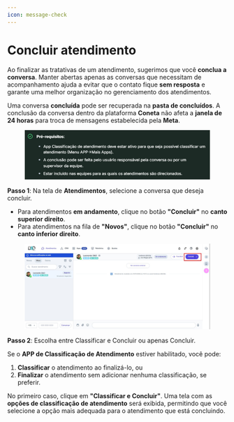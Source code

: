 ```yaml
---
icon: message-check
---
```


# Concluir atendimento

Ao finalizar as tratativas de um atendimento, sugerimos que você **conclua a conversa**. Manter abertas apenas as conversas que necessitam de acompanhamento ajuda a evitar que o contato fique **sem resposta** e garante uma melhor organização no gerenciamento dos atendimentos.

Uma conversa **concluída** pode ser recuperada na **pasta de concluídos**. A conclusão da conversa dentro da plataforma **Coneta** não afeta a **janela de 24 horas** para troca de mensagens estabelecida pela **Meta**.

<figure><img src="../../../.gitbook/assets/image (67).png" alt=""><figcaption></figcaption></figure>

**Passo 1**: Na tela de **Atendimentos**, selecione a conversa que deseja concluir.

* Para atendimentos **em andamento**, clique no botão **"Concluir"** no **canto superior direito**.
* Para atendimentos na fila de **"Novos"**, clique no botão **"Concluir"** no **canto inferior direito**.

<figure><img src="../../../.gitbook/assets/Captura de tela 2025-01-21 111026 (1).jpg" alt=""><figcaption></figcaption></figure>

**Passo 2**: Escolha entre Classificar e Concluir ou apenas Concluir.

Se o **APP de Classificação de Atendimento** estiver habilitado, você pode:

1. **Classificar** o atendimento ao finalizá-lo, ou
2. **Finalizar** o atendimento sem adicionar nenhuma classificação, se preferir.

No primeiro caso, clique em **"Classificar e Concluir"**. Uma tela com as **opções de classificação de atendimento** será exibida, permitindo que você selecione a opção mais adequada para o atendimento que está concluindo.
